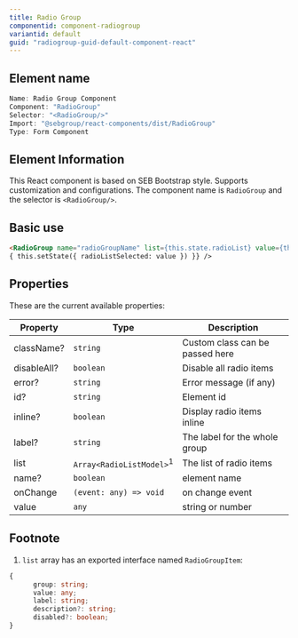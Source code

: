 ```yaml
---
title: Radio Group
componentid: component-radiogroup
variantid: default
guid: "radiogroup-guid-default-component-react"
---
```


## Element name

```javascript
Name: Radio Group Component
Component: "RadioGroup"
Selector: "<RadioGroup/>"
Import: "@sebgroup/react-components/dist/RadioGroup"
Type: Form Component
```

## Element Information

This React component is based on SEB Bootstrap style. Supports customization and configurations. The component name is `RadioGroup` and the selector is `<RadioGroup/>`.

## Basic use

```html
<RadioGroup name="radioGroupName" list={this.state.radioList} value={this.state.radioListSelected} onChange={(value) =>
{ this.setState({ radioListSelected: value }) }} />
```

## Properties

These are the current available properties:

| Property    | Type                                | Description                     |
| ----------- | ----------------------------------- | ------------------------------- |
| className?  | `string`                            | Custom class can be passed here |
| disableAll? | `boolean`                           | Disable all radio items         |
| error?      | `string`                            | Error message (if any)          |
| id?         | `string`                            | Element id                      |
| inline?     | `boolean`                           | Display radio items inline      |
| label?      | `string`                            | The label for the whole group   |
| list        | `Array<RadioListModel>`<sup>1</sup> | The list of radio items         |
| name?       | `boolean`                           | element name                    |
| onChange    | `(event: any) => void`              | on change event                 |
| value       | `any`                               | string or number                |

## Footnote

1. `list` array has an exported interface named `RadioGroupItem`:

```typescript
{
      group: string;
      value: any;
      label: string;
      description?: string;
      disabled?: boolean;
}
```
